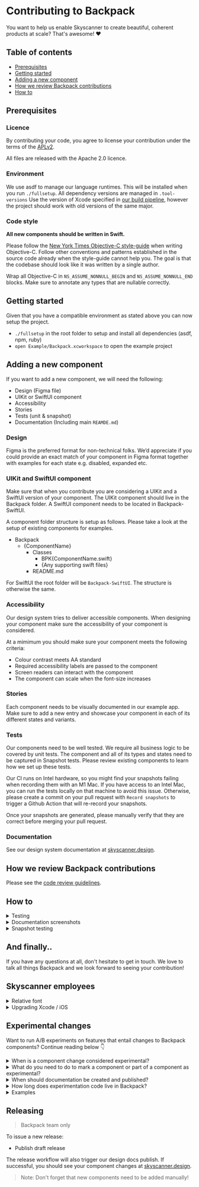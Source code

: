 # Contributing to Backpack
You want to help us enable Skyscanner to create beautiful, coherent products at scale? That's awesome! ❤️

## Table of contents

* [Prerequisites](#prerequisites)
* [Getting started](#getting-started)
* [Adding a new component](#adding-a-new-component)
* [How we review Backpack contributions](#how-we-review-backpack-contributions)
* [How to](#how-to)

## Prerequisites

### Licence
By contributing your code, you agree to license your contribution under the terms of the [APLv2](./LICENSE).

All files are released with the Apache 2.0 licence.

### Environment

We use asdf to manage our language runtimes. This will be installed when you run `./fullsetup`. All dependency versions are managed in `.tool-versions`
Use the version of Xcode specified in [our build pipeline](https://github.com/Skyscanner/backpack-ios/blob/main/.github/workflows/_build.yml#L131), however the project should work with old versions of the same major. 

### Code style

**All new components should be written in Swift.**

Please follow the [New York Times Objective-C style-guide](https://github.com/NYTimes/objective-c-style-guide) when writing Objective-C. Follow other conventions and patterns established in the source code already when the style-guide cannot help you. The goal is that the codebase should look like it was written by a single author.

Wrap all Objective-C in `NS_ASSUME_NONNULL_BEGIN` and `NS_ASSUME_NONNULL_END` blocks. Make sure to annotate any types that are nullable correctly.

## Getting started
Given that you have a compatible environment as stated above you can now setup the project.

- `./fullsetup` in the root folder to setup and install all dependencies (asdf, npm, ruby)
- `open Example/Backpack.xcworkspace` to open the example project

## Adding a new component
If you want to add a new component, we will need the following:

- Design (Figma file)
- UIKit or SwiftUI component
- Accessibility
- Stories
- Tests (unit & snapshot)
- Documentation (Including main `REAMDE.md`)

### Design

Figma is the preferred format for non-technical folks. We’d appreciate if you could provide an exact match of your component in Figma format together with examples for each state e.g. disabled, expanded etc.

### UIKit and SwiftUI component

Make sure that when you contribute you are considering a UIKit and a SwiftUI version of your component. The UIKit component should live in the Backpack folder. A SwiftUI component needs to be located in Backpack-SwiftUI.

A component folder structure is setup as follows. Please take a look at the setup of existing components for examples. 

* Backpack
    - {ComponentName}
        - Classes
            - BPK{ComponentName.swift}
            - {Any supporting swift files}
        - README.md

For SwiftUI the root folder will be `Backpack-SwiftUI`. The structure is otherwise the same.

### Accessibility
Our design system tries to deliver accessible components. When designing your component make sure the accessibility of your component is considered.

At a mimimum you should make sure your component meets the following criteria:

* Colour contrast meets AA standard
* Required accessibility labels are passed to the component
* Screen readers can interact with the component
* The component can scale when the font-size increases

### Stories
Each component needs to be visually documented in our example app. Make sure to add a new entry and showcase your component in each of its different states and variants. 

### Tests
Our components need to be well tested. We require all business logic to be covered by unit tests. The component and all of its types and states need to be captured in Snapshot tests. Please review existing components to learn how we set up these tests.

Our CI runs on Intel hardware, so you might find your snapshots failing when recording them with an M1 Mac. If you have access to an Intel Mac, you can run the tests locally on that machine to avoid this issue.
Otherwise, please create a commit on your pull request with `Record snapshots` to trigger a Github Action that will re-record your snapshots. 

Once your snapshots are generated, please manually verify that they are correct before merging your pull request.

### Documentation
See our design system documentation at [skyscanner.design](https://www.skyscanner.design).

## How we review Backpack contributions

Please see the [code review guidelines](https://github.com/Skyscanner/backpack/blob/main/CODE_REVIEW_GUIDELINES.md).

## How to

<details>
    <summary>Testing</summary>

Tests can be run as usual from Xcode(Product -> Test or cmd+U). Snapshot tests should be run on the [device specified for CI](https://github.com/Skyscanner/backpack-ios/blob/main/scripts/ci#L7).
</details>

<details>
    <summary>Documentation screenshots</summary>

### Taking screenshots

The _screenshots_ folder stores all of the screenshots we use on the [documentation site](https://skyscanner.design). If you change the appearance of a component you must update the screenshots accordingly. To do this, run:

```
./scripts/take-screenshots
```

The script takes 10-15 minutes.

### Taking a subset of screenshots

It's possible to take only a subset of the screenshots which greatly speeds up the process.

To do this follow the following steps:


1. In `Example/Backpack Screenshot/BackpackSnapshotTestCase.swift` change the `runOnly` property per the guide in the comment.
2. Run the screenshots as above
3. Note that all other screenshots will be deleted in the process, so make sure you only commit the ones you generated not the deletions.
</details>

<details>
    <summary>Snapshot testing</summary>

Snapshot tests are used to capture images of components under different configurations. When you add or change a snapshot test, test images will need to be recaptured. To do this, change `isRecording = false` to `isRecording = true` in the relevant test file and re-run the tests on the [device specified for CI](https://github.com/Skyscanner/backpack-ios/blob/main/scripts/ci#L7). This will update the images on disk. Remember to revert `isRecording` afterwards otherwise the tests will fail.
</details>

## And finally..

If you have any questions at all, don't hesitate to get in touch. We love to talk all things Backpack and we look forward to seeing your contribution!


## Skyscanner employees

<details>
    <summary>Relative font</summary>

Our fonts can only be used by Skyscanner employees. If you don't work for Skyscanner don't worry - the Example app will still work just fine with iOS system font too!

To use our `Skyscanner Relative` font-face in the example app do the following:

- Make sure you're connected to the VPN.
- If you've already done a `pod install`, delete `Example/Pods`.
- Set the environment variable using `export BPK_USE_RELATIVE=1`. (Put this in your `.bashrc`/`.zshrc` for convenience.)
- Setup the project as [above](#setup).

During pod install, fonts will be downloaded and made available to the project automatically.
</details>

<details>
    <summary>Upgrading Xcode / iOS</summary>

## Upgrading Xcode/iOS

As new versions of Xcode and iOS are released, we have to upgrade both to stay up to date with the main Skyscanner app, as well as what travellers are using. Our aim is to run our main test suite and snapshot tests on the dominate iOS version in use by Skyscanner travellers. At the time of a new release we continue to run our test suite on the previous major version until the new release has reached sufficient volume **and** the main app has moved to testing on the new version.

### How to upgrade

1. Change the value of `runs-on` in [`ci.yml`](./.github/workflows/ci.yml#26). The new value should be on of the [available environments](https://github.com/actions/virtual-environments/tree/main/images/macos) in GitHub Actions.
1. Update the `BUILD_SDK` variable in [`Rakefile`](./Rakefile#5) to the new build SDK we should use.
1. Update `correctMajorVersion` and `correctMinorVersion` in [`BPKSnapshotTest`](./Example/SnapshotTests/BPKSnapshotTest.h).
1. Update `expectedMajorVersion` and `expectedMinorVersion` in [`BPKSnapshotTest.swift`](./Example/SnapshotTests/BPKSnapshotTest.swift#26).
1. Run all snapshot tests.
1. **Review the failing snapshots thoroughly.** Most likely, all snapshots will have changed, **but** the diffs should be miniscule and mostly to do with changes in Apple's fonts.
1. **Run all snapshot tests in record mode.** At the time of writing this involves manually setting `recordMode` in every test case, we should have a better method than this, but alas we don't :(
1. Manually test the example app with the new version.
</details>

## Experimental changes

Want to run A/B experiments on features that entail changes to Backpack components? Continue reading below 👇

<details>
<summary>When is a component change considered experimental?</summary>

If the component or change you want to contribute to Backpack is not stable and it depends on the results of an experiment then it is considered experimental.

</details>

<details>
<summary>What do you need to do to mark a component or part of a component as experimental?</summary>

This will depend on what kind of change you are contributing.

**Patch and minor changes**

For patch and minor changes, you should use AppleDoc annotations. AppleDoc is a widely used and supported tool in the Swift ecosystem that allows developers to document their code. AppleDoc comments will be visible in Xcode.

**Major**

For major changes, you should create a new experimental V2 component. If the experiment is successful, the old component should be deprecated.

Any follow-up changes to experimental components will not be considered breaking.
</details>

<details>
<summary>When should documentation be created and published?</summary>

Each Bpk component has a corresponding README file which contains information about the component such as usage examples and API documentation. Our components' full documentation is at [skyscanner.design](https://www.skyscanner.design). New experimental components should have a README file, but don’t need to be published to [skyscanner.design](https://www.skyscanner.design). Make sure the README file reflects the component is experimental! When an experiment has run and is considered successful and so the change is stable, documentation can be published.

For changes to existing components, make sure the API documentation is updated to indicate if something is experimental.
    
Major changes will often require a migration guide. If an experiment is considered succesful, you should add a migration guide within the docs folder located in the respective component folder.

</details>

<details>
<summary>How long does experimentation code live in Backpack?</summary>

Experimentation code should be cleaned up at most 2 weeks after an experiment has completed. In the case of a successful experiment, annotations should be removed and documentation should be published. In the case of an unsuccessful experiment, the code should be removed altogether.
</details>

<details>
<summary>Examples</summary>

Here’s an end-to-end example on how to add an experimental prop to a Bpk component:

1. Reach out to Koala with the proposed change
2. Contribute code changes. Make sure the API table is updated too!
```swift
/// - Experiment: This property is experimental and subject to change. Use with caution
public var type: BPKChipType = .option {
    didSet {
        updateLookAndFeel()
    }
}
```
3. Released by Koala
4. Adopt changes in project
5. Run experiment
    - if experiment is successful, publish documentation (only Koala members) and remove experimental code.
    - if experiment is unsuccessful and further iterations are needed, repeat from step 2. Otherwise, remove experimental code. That’s all!
</details>


## Releasing
> Backpack team only

To issue a new release:
* Publish draft release

The release workflow will also trigger our design docs publish. If successful, you should see your component changes at [skyscanner.design](https://skyscanner.design).

 > Note: Don't forget that new components need to be added manually!

[0]: https://github.com/rbenv/rbenv
[1]: https://github.com/creationix/nvm
